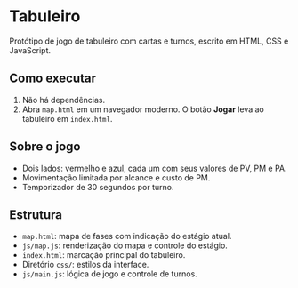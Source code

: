 # Tabuleiro

Protótipo de jogo de tabuleiro com cartas e turnos, escrito em HTML, CSS e JavaScript.

## Como executar

1. Não há dependências.
2. Abra `map.html` em um navegador moderno. O botão **Jogar** leva ao tabuleiro em `index.html`.

## Sobre o jogo

- Dois lados: vermelho e azul, cada um com seus valores de PV, PM e PA.
- Movimentação limitada por alcance e custo de PM.
- Temporizador de 30 segundos por turno.

## Estrutura

- `map.html`: mapa de fases com indicação do estágio atual.
- `js/map.js`: renderização do mapa e controle do estágio.
- `index.html`: marcação principal do tabuleiro.
- Diretório `css/`: estilos da interface.
- `js/main.js`: lógica de jogo e controle de turnos.

